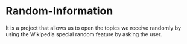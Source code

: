 # Random-Information
It is a project that allows us to open the topics we receive randomly by using the Wikipedia special random feature by asking the user.
